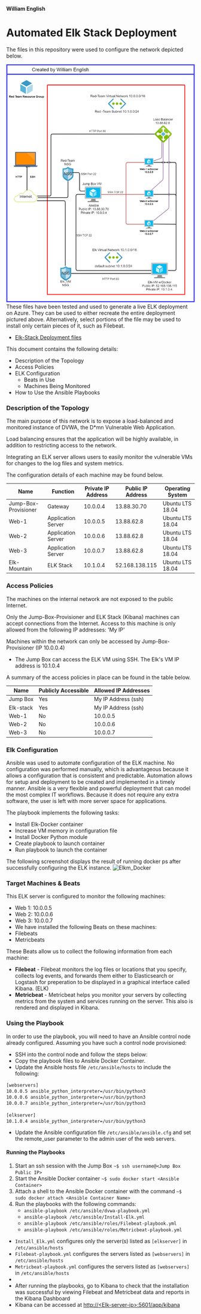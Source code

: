 **William English**

# Automated Elk Stack Deployment

The files in this repository were used to configure the network depicted below.

![Network Topology](https://github.com/cascadecanyon/Elk_Project/blob/main/Images/Elk-Stack_Diagram.png)
These files have been tested and used to generate a live ELK deployment on Azure. They can be used to either recreate the entire deployment pictured above. Alternatively, select portions of the file may be used to install only certain pieces of it, such as Filebeat.

  - [Elk-Stack Deployment files](https://github.com/cascadecanyon/Elk_Project/tree/main/Ansible)


This document contains the following details:
- Description of the Topology
- Access Policies
- ELK Configuration
  - Beats in Use
  - Machines Being Monitored
- How to Use the Ansible Playbooks


### Description of the Topology

The main purpose of this network is to expose a load-balanced and monitored instance of DVWA, the D*mn Vulnerable Web Application.

Load balancing ensures that the application will be highly available, in addition to restricting access to the network.

Integrating an ELK server allows users to easily monitor the vulnerable VMs for changes to the log files and system metrics.

The configuration details of each machine may be found below.

| Name                 | Function           | Private IP Address | Public IP Address | Operating System |
|----------------------|--------------------|--------------------|-------------------|------------------|
| Jump-Box-Provisioner | Gateway            | 10.0.0.4           | 13.88.30.70       | Ubuntu LTS 18.04 |
| Web-1                | Application Server | 10.0.0.5           | 13.88.62.8        | Ubuntu LTS 18.04 |
| Web-2                | Application Server | 10.0.0.6           | 13.88.62.8        | Ubuntu LTS 18.04 |
| Web-3                | Application Server | 10.0.0.7           | 13.88.62.8        | Ubuntu LTS 18.04 |
| Elk-Mountain         | ELK Stack          | 10.1.0.4           | 52.168.138.115    | Ubuntu LTS 18.04 |

### Access Policies

The machines on the internal network are not exposed to the public Internet. 

Only the Jump-Box-Provisioner and ELK Stack (Kibana) machines can accept connections from the Internet. Access to this machine is only allowed from the following IP addresses:
'My IP'

Machines within the network can only be accessed by Jump-Box-Provisioner (IP 10.0.0.4)
- The Jump Box can access the ELK VM using SSH.  The Elk's VM IP address is 10.1.0.4

A summary of the access policies in place can be found in the table below.

| Name                 | Publicly Accessible | Allowed IP Addresses |
|----------------------|---------------------|----------------------|
| Jump Box             | Yes                 | My IP Address (ssh)  |
| Elk-stack            | Yes                 | My IP Address (ssh)  |
| Web-1                | No                  | 10.0.0.5             |
| Web-2                | No                  | 10.0.0.6             |
| Web-3                | No                  | 10.0.0.7             |


### Elk Configuration

Ansible was used to automate configuration of the ELK machine. No configuration was performed manually, which is advantageous 
because it allows a configuration that is consistent and predictable. Automation allows for setup and deployment to be created and implemented in a timely manner. Ansible is a very flexible and powerful deployment that can model the most complex IT workflows. Because it does not require any extra software, the user is left with more server space for applications.

The playbook implements the following tasks:
- Install Elk-Docker container
- Increase VM memory in configuration file
- Install Docker Python module
- Create playbook to launch container
- Run playbook to launch the container

The following screenshot displays the result of running docker ps after successfully configuring the ELK instance.
![Elkm_Docker](https://user-images.githubusercontent.com/82729821/138626071-312e6f99-0260-453b-a2c8-d0e80785b11b.png)
### Target Machines & Beats
This ELK server is configured to monitor the following machines:
- Web 1: 10.0.0.5  
- Web 2: 10.0.0.6 
- Web 3: 10.0.0.7
- We have installed the following Beats on these machines:
- Filebeats
- Metricbeats

These Beats allow us to collect the following information from each machine:
- **Filebeat**  - Filebeat monitors the log files or locations that you specify, collects log events, and forwards them either to Elasticsearch or Logstash for preperation to be displayed in a graphical interface called  Kibana. (ELK)
- **Metricbeat** - Metricbeat helps you monitor your servers by collecting metrics from the system and services running on the server. This also is rendered and displayed in Kibana.

### Using the Playbook
In order to use the playbook, you will need to have an Ansible control node already configured. Assuming you have such a control node provisioned: 

- SSH into the control node and follow the steps below:
- Copy the playbook files to Ansible Docker Container.
- Update the Ansible hosts file `/etc/ansible/hosts` to include the following: 

```
[webservers]
10.0.0.5 ansible_python_interpreter=/usr/bin/python3
10.0.0.6 ansible_python_interpreter=/usr/bin/python3
10.0.0.7 ansible_python_interpreter=/usr/bin/python3

[elkserver]
10.1.0.4 ansible_python_interpreter=/usr/bin/python3
```

- Update the Ansible configuration file `/etc/ansible/ansible.cfg` and set the remote_user parameter to the admin user of the web servers.

#### Running the Playbooks
1. Start an ssh session with the Jump Box `~$ ssh username@<Jump Box Public IP>`
2. Start the Ansible Docker container `~$ sudo docker start <Ansible Container>`
3. Attach a shell to the Ansible Docker container with the command `~$ sudo docker attach <Ansible Container Name>`
4. Run the playbooks with the following commands:
	* `ansible-playbook /etc/ansible/dvwa-playbook.yml`
	* `ansible-playbook /etc/ansible/Install-Elk.yml`
	* `ansible-playbook /etc/ansible/roles/Filebeat-playbook.yml`
	* `ansible-playbook /etc/ansible/roles/Metricbeat-playbook.yml`
	 
- `Install_Elk.yml` configures only the server(s) listed as `[elkserver]` in `/etc/ansible/hosts`
- `Filebeat-playbook.yml` configures the servers listed as `[webservers]` in `/etc/ansible/hosts`
- `Metricbeat-playbook.yml` configures the servers listed as `[webservers]` in `/etc/ansible/hosts`
- 
- After running the playbooks, go to Kibana to check that the installation was successful by viewing Filebeat and Metricbeat data     and reports in the Kibana Dashboard
- Kibana can be accessed at [http://\<Elk-server-ip\>:5601/app/kibana]()
